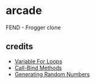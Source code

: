 # arcade
FEND - Frogger clone

## credits
- [Variable For Loops](http://stackoverflow.com/questions/6645067/javascript-dynamically-creating-variables-for-loops)
- [Call-Bind Methods](http://javascriptissexy.com/javascript-apply-call-and-bind-methods-are-essential-for-javascript-professionals/)
- [Generating Random Numbers](http://stackoverflow.com/questions/1527803/generating-random-whole-numbers-in-javascript-in-a-specific-range)